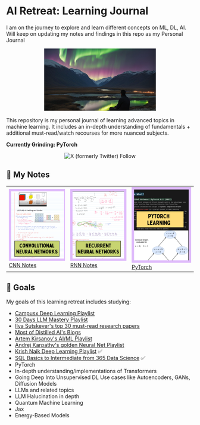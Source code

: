 # AI Retreat: Learning Journal
I am on the journey to explore and learn different concepts on ML, DL, AI. Will keep on updating my notes and findings in this repo as my Personal Journal 

<div align="center">
  <img alt="header" src="assets/header.png" width=300>
</div>

This repository is my personal journal of learning advanced topics in machine learning. It includes an in-depth understanding of fundamentals + additional must-read/watch recourses for more nuanced subjects.

**Currently Grinding: PyTorch**
<div align="center">
  <img alt="X (formerly Twitter) Follow" src="https://img.shields.io/twitter/follow/sakalya_mitra" width=250>
</div>

## 📝 My Notes
<div align="center">
  <table>
    <tr>
      <td>
        <img src="assets/CNN.png" width="300"/>
        <br/>
        <a href="Deep Learning Revision Day Wise/CNN/CNN.pdf">CNN Notes</a>
      </td>
      <td>
        <img src="assets/RNN.png" width="300"/>
        <br/>
        <a href="Deep Learning Revision Day Wise/RNN/RNN Notes.pdf">RNN Notes</a>
      </td>
      <td>
        <img src="assets/pytorch.png" width="300"/>
        <br/>
        <a href="https://neuralnomad.notion.site/PyTorch-Learning-Series-Part-1-13e60f647adc80d29e6bdd8712e7d85f?pvs=74">PyTorch</a>
      </td>
    </tr>
  </table>
</div>


## 🎯 Goals

My goals of this learning retreat includes studying: 

- [Campusx Deep Learning Playlist](https://www.youtube.com/playlist?list=PLKnIA16_RmvYuZauWaPlRTC54KxSNLtNn)
- [30 Days LLM Mastery Playlist](https://www.youtube.com/playlist?list=PLrzE9U41BOPAkhDAYL62HrNJGhvPJ0HH8)
- [Ilya Sutskever's top 30 must-read research papers](https://aman.ai/primers/ai/top-30-papers/)
- [Most of Distilled AI's Blogs](https://aman.ai/primers/ai/)
- [Artem Kirsanov's AI/ML Playlist](https://www.youtube.com/playlist?list=PLgtmMKe4spCPsxyMpg-sxf3EcbsFYlzPK)
- [Andrej Karpathy's golden Neural Net Playlist](https://www.youtube.com/playlist?list=PLAqhIrjkxbuWI23v9cThsA9GvCAUhRvKZ)
- [Krish Naik Deep Learning Playlist](https://www.youtube.com/playlist?list=PLZoTAELRMXVPGU70ZGsckrMdr0FteeRUi) ✅
- [SQL Basics to Intermediate from 365 Data Science](https://neuralnomad.notion.site/Complete-SQL-Beginner-to-Advanced-13760f647adc80fabfa9fedf6fd9b704?pvs=74) ✅
- PyTorch
- In-depth understanding/implementations of Transformers
- Going Deep Into Unsupervised DL Use cases like Autoencoders, GANs, Diffusion Models
- LLMs and related topics 
- LLM Halucination in depth
- Quantum Machine Learning
- Jax
- Energy-Based Models
